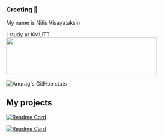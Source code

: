 ### Greeting 👋

My name is Nitis Visayataksin<br>

I study at KMUTT <br>
<img width="400" height="100" src=https://user-images.githubusercontent.com/84081850/139027747-7ec5a508-d5b0-4d0d-baf0-ade99302996b.png>

![Anurag's GitHub stats](https://github-readme-stats.vercel.app/api?username=NervOUs11&show_icons=true&theme=flag-india)<br>

<h2>My projects</h2>

[![Readme Card](https://github-readme-stats.vercel.app/api/pin/?username=NervOUs11&repo=Predict_CocaCola_Stock&theme=maroongold)](https://github.com/NervOUs11/Predict_CocaCola_Stock)

[![Readme Card](https://github-readme-stats.vercel.app/api/pin/?username=NervOUs11&repo=Cat_or_Dog&theme=outrun)](https://github.com/NervOUs11/Cat_or_Dog)
